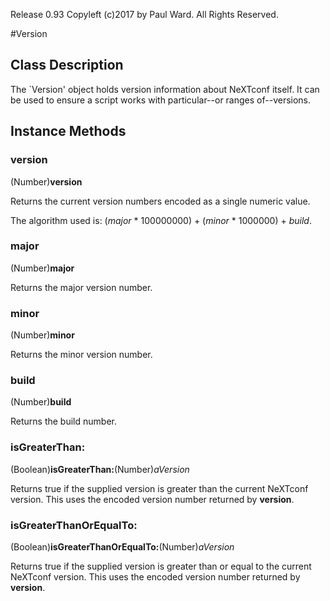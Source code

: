 Release 0.93  Copyleft (c)2017 by Paul Ward.  All Rights Reserved.

#Version
## Class Description
The `Version' object holds version information about NeXTconf itself.  It can be
used to ensure a script works with particular--or ranges of--versions.

## Instance Methods
### version
(Number)**version**

Returns the current version numbers encoded as a single numeric value.

The algorithm used is:  (*major* * 100000000) + (*minor* * 1000000) + *build*.

### major
(Number)**major**

Returns the major version number.

### minor
(Number)**minor**

Returns the minor version number.

### build
(Number)**build**

Returns the build number.

### isGreaterThan:
(Boolean)**isGreaterThan:**(Number)*aVersion*

Returns true if the supplied version is greater than the current NeXTconf
version.  This uses the encoded version number returned by **version**.

### isGreaterThanOrEqualTo:
(Boolean)**isGreaterThanOrEqualTo:**(Number)*aVersion*

Returns true if the supplied version is greater than or equal to the current
NeXTconf version.  This uses the encoded version number returned by **version**.


